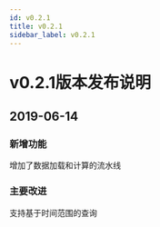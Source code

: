 ```yaml
---
id: v0.2.1
title: v0.2.1
sidebar_label: v0.2.1
---
```


# v0.2.1版本发布说明

## 2019-06-14

### 新增功能

增加了数据加载和计算的流水线

### 主要改进

支持基于时间范围的查询

